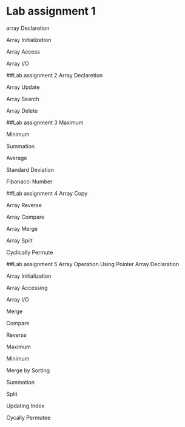 # Lab assignment 1

array Declaretion

Array Initializetion

Array Access

Array I/O


##Lab assignment 2
Array Declaretion

Array Update

Array Search

Array Delete


##Lab assignment 3
Maximum

Minimum

Summation

Average

Standard Deviation

Fibonacci Number


##Lab assignment 4
Array Copy

Array Reverse

Array Compare

Array Merge

Array Spilt

Cyclically Permute


##Lab assignment 5
Array Operation Using Pointer Array Declaration

Array Initialization

Array Accessing

Array I/O

Merge

Compare

Reverse

Maximum

Minimum

Merge by Sorting

Summation

Split

Updating Index

Cycally Permutee

